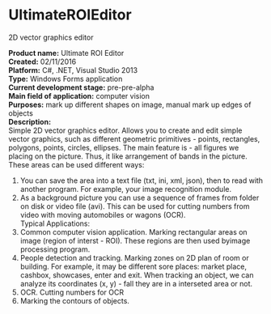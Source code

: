 # UltimateROIEditor
2D vector graphics editor  

**Product name:** Ultimate ROI Editor  
**Created:** 02/11/2016  
**Platform:** С#, .NET, Visual Studio 2013  
**Type:** Windows Forms application  
**Current development stage:** pre-pre-alpha  
**Main field of application:** computer vision  
**Purposes:** mark up different shapes on image, manual mark up edges of objects  
**Description:**  
Simple 2D vector graphics editor.
Allows you to create and edit simple vector graphics, such
as different geometric primitives - points, rectangles, polygons,
points, circles, ellipses. The main feature is -
all figures we placing on the picture. Thus, it
like arrangement of bands in the picture. These areas can be used
different ways:  
1) You can save the area into a text file (txt, ini, xml, json), then to read with
another program. For example, your image recognition module.  
2) As a background picture you can use a sequence of frames from
folder on disk or video file (avi). This can be used for cutting numbers
from video with moving automobiles or wagons (OCR).  
Typical Applications:  
1) Common computer vision application.
Marking rectangular areas on image (region of interst - ROI).
These regions are then used byimage processing program.  
2) People detection and tracking.
Marking zones on 2D plan of room or building. For example, it may be different
sore places: market place, cashbox, showcases, enter and exit.
When tracking an object, we can analyze its coordinates (x, y) - fall
they are in a interseted area or not.  
3) OCR. Cutting numbers for OCR  
4) Marking the contours of objects.  

